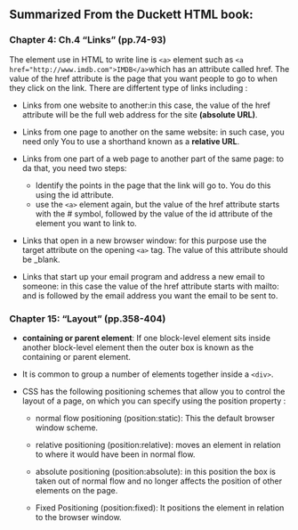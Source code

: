 ## Summarized From the Duckett HTML book:

### Chapter 4: Ch.4 “Links” (pp.74-93)
The element use in HTML to write line is `<a>` element such as `<a href="http://www.imdb.com">IMDB</a>`which has an attribute called href. The value of the
href attribute is the page that you want people to go to when they click on the link.
There are differtent type of links including :
- Links from one website to another:in this case, the value of the href attribute will be the full web address for the site **(absolute URL)**.
-  Links from one page to another on the same website: in such case, you need only You to use a shorthand known as a **relative URL**.
- Links from one part of a web page to another part of the same page: to da that, you need two steps: 
     - Identify the points in the page
     that the link will go to. You do
     this using the id attribute.
     - use the `<a>` element again, but the value of the href attribute starts with the # symbol, followed by the value of the id attribute of the element you want to link to.
   
-  Links that open in a new browser window: for this purpose use the target attribute on the opening `<a>` tag. The value of this attribute should be _blank.
-  Links that start up your email program and address a new email to someone: in this case  the value of the href attribute starts with mailto: and is followed by the email address you want the
email to be sent to.


### Chapter 15: “Layout” (pp.358-404)
- **containing or parent element**: If one block-level element sits inside another block-level element then the outer box is known as the containing or parent element.
- It is common to group a number of elements together inside a `<div>`.

- CSS has the following positioning  schemes that allow you to control the layout of a page, on which you can specify using the position property : 
   - normal flow positioning (position:static): This the default browser window scheme. 
   -  relative positioning (position:relative): moves an element in relation to where it would have been in normal flow. 
   
   - absolute positioning (position:absolute): in this position the box is taken out of normal flow and no longer affects the position of other elements on the page. 
   - Fixed Positioning (position:fixed): It positions the element in relation to the browser window.